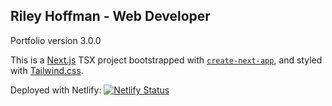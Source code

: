 ## Riley Hoffman - Web Developer
Portfolio version 3.0.0

This is a [Next.js](https://nextjs.org/) TSX project bootstrapped with [`create-next-app`](https://github.com/vercel/next.js/tree/canary/packages/create-next-app), and styled with [Tailwind.css](https://tailwindcss.com/).

Deployed with Netlify: [![Netlify Status](https://api.netlify.com/api/v1/badges/ecd6048f-ed33-4082-bede-c408116d8f96/deploy-status)](https://app.netlify.com/sites/unruffled-hugle-0a039b/deploys)